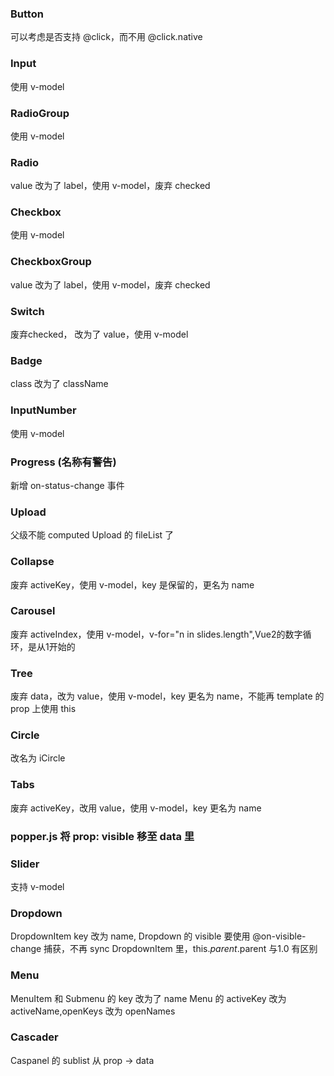 ### Button
可以考虑是否支持 @click，而不用 @click.native
### Input
使用 v-model
### RadioGroup
使用 v-model
### Radio
value 改为了 label，使用 v-model，废弃 checked
### Checkbox
使用 v-model
### CheckboxGroup
value 改为了 label，使用 v-model，废弃 checked
### Switch
废弃checked， 改为了 value，使用 v-model
### Badge
class 改为了 className
### InputNumber
使用 v-model
### Progress (名称有警告)
新增 on-status-change 事件
### Upload 
父级不能 computed Upload 的 fileList 了
### Collapse
废弃 activeKey，使用 v-model，key 是保留的，更名为 name
### Carousel
废弃 activeIndex，使用 v-model，v-for="n in slides.length",Vue2的数字循环，是从1开始的
### Tree
废弃 data，改为 value，使用 v-model，key 更名为 name，不能再 template 的prop 上使用 this
### Circle
改名为 iCircle
### Tabs
废弃 activeKey，改用 value，使用 v-model，key 更名为 name
### popper.js 将 prop: visible 移至 data 里
### Slider
支持 v-model
### Dropdown
DropdownItem key 改为 name, Dropdown 的 visible 要使用 @on-visible-change 捕获，不再 sync
DropdownItem 里，this.$parent.$parent 与1.0 有区别
### Menu
MenuItem 和 Submenu 的 key 改为了 name
Menu 的 activeKey 改为 activeName,openKeys 改为 openNames
### Cascader
Caspanel 的 sublist 从 prop -> data
